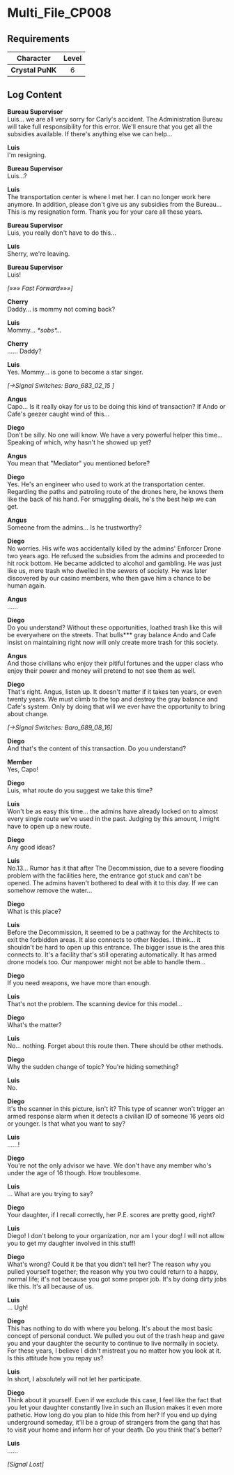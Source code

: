 # Multi_File_CP008
## Requirements
|   Character    |Level|
|----------------|:---:|
|**Crystal PuNK**|  6  |

## Log Content
**Bureau Supervisor**<br>
Luis... we are all very sorry for Carly's accident. The Administration Bureau will take full responsibility for this error. We'll ensure that you get all the subsidies available. If there's anything else we can help...

**Luis**<br>
I'm resigning.

**Bureau Supervisor**<br>
Luis...?

**Luis**<br>
The transportation center is where I met her. I can no longer work here anymore. In addition, please don't give us any subsidies from the Bureau... This is my resignation form. Thank you for your care all these years.

**Bureau Supervisor**<br>
Luis, you really don't have to do this...

**Luis**<br>
Sherry, we're leaving.

**Bureau Supervisor**<br>
Luis!

*[»»» Fast Forward»»»]*

**Cherry**<br>
Daddy... is mommy not coming back?

**Luis**<br>
Mommy... *\*sobs\*...*

**Cherry**<br>
...... Daddy?

**Luis**<br>
Yes. Mommy... is gone to become a star singer.

*[→Signal Switches: Baro\_683\_02\_15 ]*

**Angus**<br>
Capo... Is it really okay for us to be doing this kind of transaction? If Ando or Cafe's geezer caught wind of this...

**Diego**<br>
Don't be silly. No one will know. We have a very powerful helper this time... Speaking of which, why hasn't he showed up yet?

**Angus**<br>
You mean that "Mediator" you mentioned before?

**Diego**<br>
Yes. He's an engineer who used to work at the transportation center. Regarding the paths and patroling route of the drones here, he knows them like the back of his hand. For smuggling deals, he's the best help we can get.

**Angus**<br>
Someone from the admins... Is he trustworthy?

**Diego**<br>
No worries. His wife was accidentally killed by the admins' Enforcer Drone two years ago. He refused the subsidies from the admins and proceeded to hit rock bottom. He became addicted to alcohol and gambling. He was just like us, mere trash who dwelled in the sewers of society. He was later discovered by our casino members, who then gave him a chance to be human again.

**Angus**<br>
......

**Diego**<br>
Do you understand? Without these opportunities, loathed trash like this will be everywhere on the streets. That bulls\*\*\* gray balance Ando and Cafe insist on maintaining right now will only create more trash for this society.

**Angus**<br>
And those civilians who enjoy their pitiful fortunes and the upper class who enjoy their power and money will pretend to not see them as well.

**Diego**<br>
That's right. Angus, listen up. It doesn't matter if it takes ten years, or even twenty years. We must climb to the top and destroy the gray balance and Cafe's system. Only by doing that will we ever have the opportunity to bring about change.

*[→Signal Switches: Baro\_689\_08\_16]*

**Diego**<br>
And that's the content of this transaction. Do you understand?

**Member**<br>
Yes, Capo!

**Diego**<br>
Luis, what route do you suggest we take this time?

**Luis**<br>
Won't be as easy this time... the admins have already locked on to almost every single route we've used in the past. Judging by this amount, I might have to open up a new route.

**Diego**<br>
Any good ideas?

**Luis**<br>
No.13... Rumor has it that after The Decommission, due to a severe flooding problem with the facilities here, the entrance got stuck and can't be opened. The admins haven't bothered to deal with it to this day. If we can somehow remove the water...

**Diego**<br>
What is this place?

**Luis**<br>
Before the Decommission, it seemed to be a pathway for the Architects to exit the forbidden areas. It also connects to other Nodes. I think... it shouldn't be hard to open up this entrance. The bigger issue is the area this connects to. It's a facility that's still operating automatically. It has armed drone models too. Our manpower might not be able to handle them...

**Diego**<br>
If you need weapons, we have more than enough.

**Luis**<br>
That's not the problem. The scanning device for this model...

**Diego**<br>
What's the matter?

**Luis**<br>
No... nothing. Forget about this route then. There should be other methods.

**Diego**<br>
Why the sudden change of topic? You're hiding something?

**Luis**<br>
No.

**Diego**<br>
It's the scanner in this picture, isn't it? This type of scanner won't trigger an armed response alarm when it detects a civilian ID of someone 16 years old or younger. Is that what you want to say?

**Luis**<br>
......!

**Diego**<br>
You're not the only advisor we have. We don't have any member who's under the age of 16 though. How troublesome.

**Luis**<br>
... What are you trying to say?

**Diego**<br>
Your daughter, if I recall correctly, her P.E. scores are pretty good, right?

**Luis**<br>
Diego! I don't belong to your organization, nor am I your dog! I will not allow you to get my daughter involved in this stuff!

**Diego**<br>
What's wrong? Could it be that you didn't tell her? The reason why you pulled yourself together; the reason why you two could return to a happy, normal life; it's not because you got some proper job. It's by doing dirty jobs like this. It's all because of us.

**Luis**<br>
... Ugh!

**Diego**<br>
This has nothing to do with where you belong. It's about the most basic concept of personal conduct. We pulled you out of the trash heap and gave you and your daughter the security to continue to live normally in society. For these years, I believe I didn't mistreat you no matter how you look at it. Is this attitude how you repay us?

**Luis**<br>
In short, I absolutely will not let her participate.

**Diego**<br>
Think about it yourself. Even if we exclude this case, I feel like the fact that you let your daughter constantly live in such an illusion makes it even more pathetic. How long do you plan to hide this from her? If you end up dying underground someday, it'll be a group of strangers from the gang that has to visit your home and inform her of your death. Do you think that's better?

**Luis**<br>
......

*[Signal Lost]*